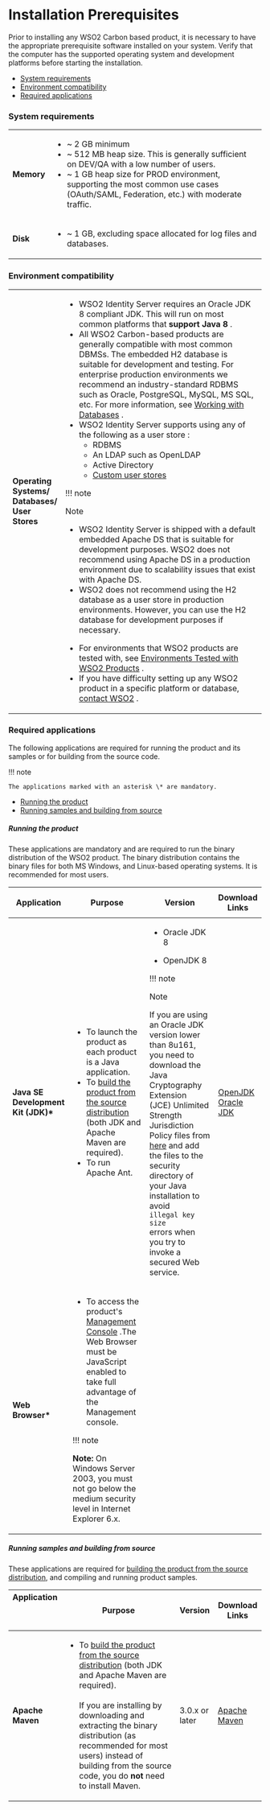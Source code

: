 # Installation Prerequisites

Prior to installing any WSO2 Carbon based product, it is necessary to
have the appropriate prerequisite software installed on your system.
Verify that the computer has the supported operating system and
development platforms before starting the installation.

-   [System requirements](#InstallationPrerequisites-Systemrequirements)
-   [Environment
    compatibility](#InstallationPrerequisites-Environmentcompatibility)
-   [Required
    applications](#InstallationPrerequisites-Requiredapplications)

### System requirements

<table>
<tbody>
<tr class="odd">
<td><p><strong>Memory</strong></p></td>
<td><ul>
<li>~ 2 GB minimum</li>
<li>~ 512 MB heap size. This is generally sufficient on DEV/QA with a low number of users.</li>
<li>~ 1 GB heap size for PROD environment, supporting the most common use cases (OAuth/SAML, Federation, etc.) with moderate traffic.</li>
</ul></td>
</tr>
<tr class="even">
<td><p><strong>Disk</strong></p></td>
<td><ul>
<li>~ 1 GB, excluding space allocated for log files and databases.</li>
</ul></td>
</tr>
</tbody>
</table>

### Environment compatibility

<table>
<colgroup>
<col style="width: 13%" />
<col style="width: 86%" />
</colgroup>
<tbody>
<tr class="odd">
<td><p><strong>Operating Systems/ Databases/ User Stores</strong></p></td>
<td><div class="content-wrapper">
<ul>
<li>WSO2 Identity Server requires an Oracle JDK 8 compliant JDK. This will run on most common platforms that <strong>support Java 8</strong> .</li>
<li>All WSO2 Carbon-based products are generally compatible with most common DBMSs. The embedded H2 database is suitable for development and testing. For enterprise production environments we recommend an industry-standard RDBMS such as Oracle, PostgreSQL, MySQL, MS SQL, etc. For more information, see <a href="https://docs.wso2.com/display/ADMIN44x/Working+with+Databases">Working with Databases</a> .</li>
<li>WSO2 Identity Server supports using any of the following as a user store :
<ul>
<li>RDBMS</li>
<li>An LDAP such as OpenLDAP</li>
<li>Active Directory</li>
<li><a href="_Configuring_User_Stores_">Custom user stores</a></li>
</ul></li>
</ul>
!!! note
    <p>Note</p>
    <ul>
    <li>WSO2 Identity Server is shipped with a default embedded Apache DS that is suitable for development purposes. WSO2 does not recommend using Apache DS in a production environment due to scalability issues that exist with Apache DS.</li>
    <li>WSO2 does not recommend using the H2 database as a user store in production environments. However, you can use the H2 database for development purposes if necessary.</li>
    </ul>
<ul>
<li>For environments that WSO2 products are tested with, see <a href="https://docs.wso2.com/display/TestedPlatforms/Environments+Tested+with+WSO2+Products">Environments Tested with WSO2 Products</a> .</li>
<li>If you have difficulty setting up any WSO2 product in a specific platform or database, <a href="https://wso2.com/contact/">contact WSO2</a> .</li>
</ul>
</div></td>
</tr>
</tbody>
</table>

### Required applications

The following applications are required for running the product and its
samples or for building from the source code.

!!! note
    
    The applications marked with an asterisk \* are mandatory.
    

-   [Running the product](#InstallationPrerequisites-Runningtheproduct)
-   [Running samples and building from
    source](#InstallationPrerequisites-Runningsamplesandbuildingfromsource)

##### Running the product

These applications are mandatory and are required to run the binary
distribution of the WSO2 product. The binary distribution contains the
binary files for both MS Windows, and Linux-based operating systems. It
is recommended for most users.

<table>
<colgroup>
<col style="width: 11%" />
<col style="width: 36%" />
<col style="width: 36%" />
<col style="width: 15%" />
</colgroup>
<thead>
<tr class="header">
<th><p>Application</p></th>
<th><p>Purpose</p></th>
<th><p>Version</p></th>
<th>Download Links</th>
</tr>
</thead>
<tbody>
<tr class="odd">
<td><p><strong>Java SE Development Kit (JDK)*</strong></p></td>
<td><ul>
<li>To launch the product as each product is a Java application.</li>
<li>To <a href="https://wso2.github.io/using-maven.html">build the product from the source distribution</a> (both JDK and Apache Maven are required).</li>
<li>To run Apache Ant.</li>
</ul></td>
<td><div class="content-wrapper">
<ul>
<li><p>Oracle JDK 8</p></li>
<li><p>OpenJDK 8</p></li>
</ul>
!!! note
    <p>Note</p>
    <p>If you are using an Oracle JDK version lower than 8u161, you need to download the Java Cryptography Extension (JCE) Unlimited Strength Jurisdiction Policy files from <a href="https://www.oracle.com/technetwork/java/javase/downloads/jce8-download-2133166.html">here</a> and add the files to the security directory of your Java installation to avoid <code>               illegal key size              </code> errors when you try to invoke a secured Web service.</p>
</div></td>
<td><div class="line number1 index0 alt2">
<a href="https://openjdk.java.net/install/">OpenJDK</a>
</div>
<div class="line number1 index0 alt2">
<a href="http://java.sun.com/javase/downloads/index.jsp">Oracle JDK</a>
</div></td>
</tr>
<tr class="even">
<td><p><strong>Web Browser*</strong></p></td>
<td><div class="content-wrapper">
<ul>
<li>To access the product's <a href="_Running_the_Product_">Management Console</a> .The Web Browser must be JavaScript enabled to take full advantage of the Management console.</li>
</ul>
!!! note
    <p><strong>Note:</strong> On Windows Server 2003, you must not go below the medium security level in Internet Explorer 6.x.</p>
</div></td>
<td><p><br />
</p></td>
<td><br />
</td>
</tr>
</tbody>
</table>

##### Running samples and building from source

These applications are required for [building the product from the
source distribution](https://wso2.github.io/using-maven.html),
and compiling and running product samples.

<table style="width:100%;">
<colgroup>
<col style="width: 12%" />
<col style="width: 55%" />
<col style="width: 13%" />
<col style="width: 19%" />
</colgroup>
<thead>
<tr class="header">
<th>Application
<p><br />
</p></th>
<th>Purpose</th>
<th>Version</th>
<th>Download Links</th>
</tr>
</thead>
<tbody>
<tr class="odd">
<td><p><strong>Apache Maven</strong></p></td>
<td><ul>
<li>To <a href="https://wso2.github.io/using-maven.html">build the product from the source distribution</a> (both JDK and Apache Maven are required).<br />
<br />
If you are installing by downloading and extracting the binary distribution (as recommended for most users) instead of building from the source code, you do <strong>not</strong> need to install Maven.</li>
</ul></td>
<td><p>3.0.x or later</p></td>
<td><p><a href="http://maven.apache.org/">Apache Maven</a></p></td>
</tr>
</tbody>
</table>
